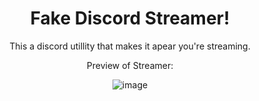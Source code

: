 </p>
<div align="center">
<h1 align="center">Fake Discord Streamer!</h1>
  This a discord utillity that makes it apear you're streaming.
 <div align="center">
 </h1>
  
 Preview of Streamer:
  
  ![image](https://cdn.discordapp.com/attachments/964920743433486427/1016612043782098974/unknown.png)

</div>
